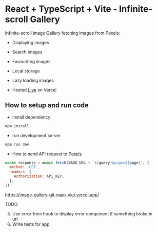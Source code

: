 # React + TypeScript + Vite - Infinite-scroll Gallery

Infinite-scroll image Gallery fetching images from Pexels:

- Displaying images
- Search images
- Favouriting images
- Local storage
- Lazy loading images

- Hosted [Live](https://image-gallery-three-gules.vercel.app/) on Vercel

## How to setup and run code

- install dependency

```js
npm install
```

- run development server

```js
npm run dev
```

- How to send API request to [Pexels](https://www.pexels.com/api)

```js
const response = await fetch(BASE_URL + `${query}&page=${page}`, {
  method: 'GET',
  headers: {
    Authorization: API_KEY,
  },
})
```

https://image-gallery-git-main-vko.vercel.app/

TODO:

5. Use error from hook to display error component if something broke in url
6. Write tests for app
